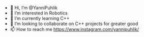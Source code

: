 - 👋 Hi, I’m @YanniPuhlik
- 👀 I’m interested in Robotics
- 🌱 I’m currently learning C++
- 💞️ I’m looking to collaborate on C++ projects for greater good
- 📫 How to reach me https://www.instagram.com/yannipuhlik/

<!---
YanniPuhlik/YanniPuhlik is a ✨ special ✨ repository because its `README.md` (this file) appears on your GitHub profile.
You can click the Preview link to take a look at your changes.
--->
